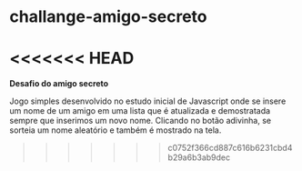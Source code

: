 # challange-amigo-secreto

<<<<<<< HEAD
=======
**Desafio do amigo secreto**

  Jogo simples desenvolvido no estudo inicial de Javascript onde se insere um nome de um amigo 
  em uma lista que é atualizada e demostratada sempre que inserimos um novo nome.
  Clicando no botão adivinha, se sorteia um nome aleatório e também é mostrado na tela.
>>>>>>> c0752f366cd887c616b6231cbd4b29a6b3ab9dec
